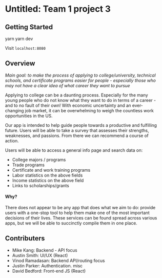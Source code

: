 # Untitled: Team 1 project 3

## Getting Started

yarn
yarn dev

Visit `localhost:8080`

## Overview

*Main goal: to make the process of applying to college/university, technical schools, and certificate programs easier for people - especially those who may not have a clear idea of what career they want to pursue*

Applying to college can be a daunting process. Especially for the many young people who do not know what they want to do in terms of a career - and to no fault of their own! With economic uncertainty and an ever-changing job market, it can be overwhelming to weigh the countless work opportunities in the US. 

Our app is intended to help guide people towards a productive and fulfilling future. Users will be able to take a survey that assesses their strengths, weaknesses, and passions. From there we can recommend a course of action. 

Users will be able to access a general info page and search data on:
* College majors / programs
* Trade programs
* Certificate and work training programs
* Labor statistics on the above fields
* Income statistics on the above field
* Links to scholarships/grants

#### Why?
There does not appear to be any app that does what we aim to do: provide users with a one-stop tool to help them make one of the most important decisions of their lives. These services can be found spread across various apps, but we will be able to succinctly compile them in one place. 

## Contributers
* Mike Kang: Backend - API focus
* Austin Smith: UI/UX (React)
* Vinod Ramadasan: Backend API/routing focus
* Justin Parker: Authentication. misc
* David Bedford: Front-end JS (React)


